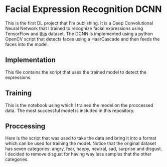 # Facial Expression Recognition DCNN
This is the first DL project that I'm publishing. It is a Deep Convolutional Neural Network that I trained to recognize facial expressions using TensorFlow and [this](https://www.kaggle.com/sulthankhan/facial-expression-recognition) dataset. The DCNN is implemented using a python OpenCV script that detects faces using a HaarCascade and then feeds the faces into the model.
## Implementation
This file contains the script that uses the trained model to detect the expressions.
## Training
This is the notebook using which I trained the model on the proccessed data. The most successful model is included in this repository.
## Proccessing
Here is the script that was used to take the data and bring it into a format which can be used for training the model. Notice that the original dataset has seven categories: angry, fear, happy, neutral, sad, surprise and disgust. I decided to remove disgust for having way less samples that the other categories.
